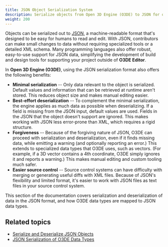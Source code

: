 ```yaml
---
title: JSON Object Serialization System
description: Serialize objects from Open 3D Engine (O3DE) to JSON for other tools to process, or to load between runtime sessions.
weight: 200
---
```


Objects can be serialized out to [JSON](http://json.org), a machine-readable format that's designed to be easy for humans to read and edit. With JSON, contributors can make small changes to data without requiring specialized tools or a detailed XML schema. Many programming languages also offer robust, easy-to-use support for JSON data, simplifying the development of build and design tools for supporting your project outside of **O3DE Editor**.

In **Open 3D Engine (O3DE)**, using the JSON serialization format also offers the following benefits:

* **Minimal serialization** -- Only data relevant to the object is serialized. Default values and information that can be retrieved at runtime aren't stored. This reduces object size and makes manual editing easier.
* **Best-effort deserialization** -- To complement the minimal serialization, the engine applies as much data as possible when deserializing. If a field is missing from the JSON input, default values are used. Fields in the JSON that the object doesn't support are ignored. This makes working with JSON less error-prone than XML, which requires a rigid structure.
* **Forgiveness** -- Because of the forgiving nature of JSON, O3DE can proceed with serialization and deserialization, even if it finds missing data, while emitting a warning (and optionally reporting an error.) This extends to specialized data types that O3DE uses, such as vectors. (For example, if a 3D vector contains a 4th coordinate, O3DE simply ignores it and reports a warning.) This makes manual editing and custom tooling much safer.
* **Easier source control** -- Source control systems can have difficulty with merging or generating useful diffs with XML files. Because of JSON's flexibility and limited format, it's easier to work with JSON files as text files in your source control system.

 This section of the documentation covers serialization and deserialization of data in the JSON format, and how O3DE data types are mapped to JSON data types.

## Related topics

* [Serialize and Deserialize JSON Objects](json-serialize-deserialize)
* [JSON Serialization of O3DE Data Types](json-data-types)
